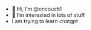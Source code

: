 - 👋 Hi, I’m @oncouch1
- 👀 I’m interested in lots of stuff
- I am trying to learn chatgpt

<!---
oncouch1/oncouch1 is a ✨ special ✨ repository because its `README.md` (this file) appears on your GitHub profile.
You can click the Preview link to take a look at your changes.
--->
